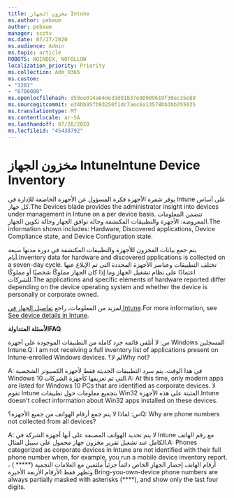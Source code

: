 ```yaml
---
title: مخزون الجهاز Intune
ms.author: pebaum
author: pebaum
manager: scotv
ms.date: 07/27/2020
ms.audience: Admin
ms.topic: article
ROBOTS: NOINDEX, NOFOLLOW
localization_priority: Priority
ms.collection: Adm_O365
ms.custom:
- "1281"
- "6700008"
ms.openlocfilehash: d59ee014a64de39d01837e90909619f30ec35e89
ms.sourcegitcommit: e34bb95fb93250f1dc7aec6a13578bb3bb355935
ms.translationtype: MT
ms.contentlocale: ar-SA
ms.lasthandoff: 07/28/2020
ms.locfileid: "45438792"
---
```

# <a name="intune-device-inventory"></a><span data-ttu-id="c2558-102">مخزون الجهاز Intune</span><span class="sxs-lookup"><span data-stu-id="c2558-102">Intune Device Inventory</span></span>

<span data-ttu-id="c2558-103">يوفر شفرة الأجهزة فكرة المسؤول عن الأجهزة الخاضعة للإدارة في Intune على أساس كل جهاز.</span><span class="sxs-lookup"><span data-stu-id="c2558-103">The Devices blade provides the administrator insight into devices under management in Intune on a per device basis.</span></span> <span data-ttu-id="c2558-104">تتضمن المعلومات المعروضة: الأجهزة والتطبيقات المكتشفة وحالة توافق الجهاز وحالة تكوين الجهاز.</span><span class="sxs-lookup"><span data-stu-id="c2558-104">The information shown includes: Hardware, Discovered applications, Device Compliance state, and Device Configuration state.</span></span>

<span data-ttu-id="c2558-105">يتم جمع بيانات المخزون للأجهزة والتطبيقات المكتشفة في دورة مدتها سبعة أيام.</span><span class="sxs-lookup"><span data-stu-id="c2558-105">Inventory data for hardware and discovered applications is collected on a seven-day cycle.</span></span> <span data-ttu-id="c2558-106">تختلف التطبيقات وعناصر الأجهزة المحددة التي تم الإبلاغ عنها اعتمادًا على نظام تشغيل الجهاز وما إذا كان الجهاز مملوكًا شخصيًا أو مملوكًا للشركات.</span><span class="sxs-lookup"><span data-stu-id="c2558-106">The applications and specific elements of hardware reported differ depending on the device operating system and whether the device is personally or corporate owned.</span></span>

<span data-ttu-id="c2558-107">لمزيد من المعلومات، راجع [تفاصيل الجهاز في Intune](https://docs.microsoft.com/intune/device-inventory).</span><span class="sxs-lookup"><span data-stu-id="c2558-107">For more information, see [See device details in Intune](https://docs.microsoft.com/intune/device-inventory).</span></span>

<span data-ttu-id="c2558-108">**الأسئلة المتداولة**</span><span class="sxs-lookup"><span data-stu-id="c2558-108">**FAQ**</span></span>

<span data-ttu-id="c2558-109">س: لا أتلقى قائمة جرد كاملة من التطبيقات الموجودة على أجهزة Windows المسجلين Intune.</span><span class="sxs-lookup"><span data-stu-id="c2558-109">Q: I am not receiving a full inventory list of applications present on Intune-enrolled Windows devices.</span></span> <span data-ttu-id="c2558-110">لم لا؟</span><span class="sxs-lookup"><span data-stu-id="c2558-110">Why not?</span></span>

<span data-ttu-id="c2558-111">A: في هذا الوقت، يتم سرد التطبيقات الحديثة فقط لأجهزة الكمبيوتر الشخصية Windows 10 التي تم تعريفها كأجهزة الشركات.</span><span class="sxs-lookup"><span data-stu-id="c2558-111">A: At this time, only modern apps are listed for Windows 10 PCs that are identified as corporate devices.</span></span> <span data-ttu-id="c2558-112">لا تقوم Intune بتجميع معلومات حول تطبيقات Win32 المثبتة على هذه الأجهزة.</span><span class="sxs-lookup"><span data-stu-id="c2558-112">Intune doesn't collect information about Win32 apps installed on these devices.</span></span>

<span data-ttu-id="c2558-113">س: لماذا لا يتم جمع أرقام الهواتف من جميع الأجهزة؟</span><span class="sxs-lookup"><span data-stu-id="c2558-113">Q: Why are phone numbers not collected from all devices?</span></span>

<span data-ttu-id="c2558-114">A: لا يتم تحديد الهواتف المصنفة على أنها أجهزة الشركة في Intune مع رقم الهاتف الكامل عند تشغيل تقرير مخزون جهاز محمول على سبيل المثال.</span><span class="sxs-lookup"><span data-stu-id="c2558-114">A: Phones categorized as corporate devices in Intune are not identified with their full phone number when, for example, you run a mobile device inventory report.</span></span> <span data-ttu-id="c2558-115">أرقام الهاتف إحضار الجهاز الخاص دائماً جزئياً ملثمين مع العلامات النجمية (\*\*\*\*\* ) ، وتظهر فقط الأرقام الأربعة الأخيرة.</span><span class="sxs-lookup"><span data-stu-id="c2558-115">Bring-you-own-device phone numbers are always partially masked with asterisks (\*\*\*\*), and show only the last four digits.</span></span>